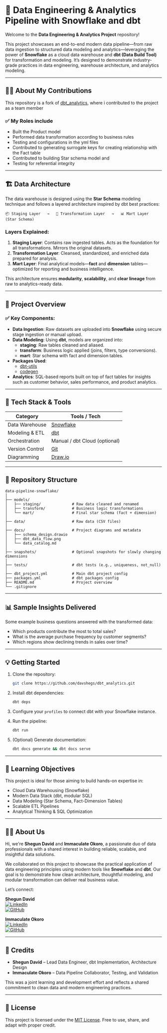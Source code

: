 
# 🚀 Data Engineering & Analytics Pipeline with Snowflake and dbt

Welcome to the **Data Engineering & Analytics Project** repository!

This project showcases an end-to-end modern data pipeline—from raw data ingestion to structured data modeling and analytics—leveraging the power of **Snowflake** as a cloud data warehouse and **dbt (Data Build Tool)** for transformation and modeling. It’s designed to demonstrate industry-grade practices in data engineering, warehouse architecture, and analytics modeling.

---
## 👨‍💻 About My Contributions
This repository is a fork of [dbt_analytics](https://github.com/Davshegs/dbt_analytics), where i contributed to the project as a team member

### ✅ My Roles include
* Built the Product model
* Performed data transformation according to business rules
* Testing and configurations in the yml files
* Contributed to generating surrogate keys for creating relationship with the Fact table
* Contributed to building Star schema model and
* Testing for referential integrity
---
## 🏗️ Data Architecture

The data warehouse is designed using the **Star Schema** modeling technique and follows a layered architecture inspired by dbt best practices:

```
📦 Staging Layer   →   🧹 Transformation Layer   →   📊 Mart Layer (Star Schema)
```

### Layers Explained:
1. **Staging Layer**: Contains raw ingested tables. Acts as the foundation for all transformations. Mirrors the original datasets.
2. **Transformation Layer**: Cleansed, standardized, and enriched data prepared for analysis.
3. **Mart Layer**: Final analytical models—**fact** and **dimension** tables—optimized for reporting and business intelligence.

This architecture ensures **modularity**, **scalability**, and **clear lineage** from raw to analytics-ready data.

---

## 📖 Project Overview

### ✅ Key Components:
- **Data Ingestion**: Raw datasets are uploaded into **Snowflake** using secure stage ingestion or manual upload.
- **Data Modeling**: Using **dbt**, models are organized into:
  - **staging**: Raw tables cleaned and aliased.
  - **transform**: Business logic applied (joins, filters, type conversions).
  - **mart**: Star schema with fact and dimension tables.
- **Packages Used**:
  - [dbt-utils](https://hub.getdbt.com/dbt-labs/dbt_utils/latest/)
  - [codegen](https://hub.getdbt.com/dbt-labs/codegen/latest/)
- **Analytics**: SQL-based reports built on top of fact tables for insights such as customer behavior, sales performance, and product analytics.

---

## 🧰 Tech Stack & Tools

| Category          | Tools / Tech                                |
|------------------|---------------------------------------------|
| Data Warehouse    | [Snowflake](https://www.snowflake.com/)     |
| Modeling & ETL    | [dbt](https://www.getdbt.com/)              |
| Orchestration     | Manual / dbt Cloud (optional)               |
| Version Control   | [Git](https://git-scm.com/)                 |
| Diagramming       | [Draw.io](https://www.drawio.com/)          |

---

## 📂 Repository Structure

```
data-pipeline-snowflake/
│
├── models/
│   ├── staging/              # Raw data cleaned and renamed
│   ├── transform/            # Business logic transformations
│   └── mart/                 # Final star schema (fact + dimension)
│
├── data/                     # Raw data (CSV files)
│
├── docs/                     # Project diagrams and metadata
│   ├── schema_design.drawio
│   ├── dbt_data_flow.png
│   └── data_catalog.md
│
├── snapshots/                # Optional snapshots for slowly changing dimensions
│
├── tests/                    # dbt tests (e.g., uniqueness, not_null)
│
├── dbt_project.yml           # Main dbt project config
├── packages.yml              # dbt packages config
├── README.md                 # Project overview
└── .gitignore
```

---

## 📊 Sample Insights Delivered

Some example business questions answered with the transformed data:

- Which products contribute the most to total sales?
- What is the average purchase frequency by customer segments?
- Which regions show declining trends in sales over time?

---

## 💡 Getting Started

1. Clone the repository:
   ```bash
   git clone https://github.com/davshegs/dbt_analytics.git
   ```

2. Install dbt dependencies:
   ```bash
   dbt deps
   ```

3. Configure your `profiles` to connect dbt with your Snowflake instance.

4. Run the pipeline:
   ```bash
   dbt run
   ```

5. (Optional) Generate documentation:
   ```bash
   dbt docs generate && dbt docs serve
   ```

---

## 🎯 Learning Objectives

This project is ideal for those aiming to build hands-on expertise in:

- Cloud Data Warehousing (Snowflake)
- Modern Data Stack (dbt, modular SQL)
- Data Modeling (Star Schema, Fact-Dimension Tables)
- Scalable ETL Pipelines
- Analytical Thinking & SQL Optimization

---

## 👨‍💻 About Us

Hi, we're **Shegun David** and **Immaculate Okoro**, a passionate duo of data professionals with a shared interest in building reliable, scalable, and insightful data solutions.

We collaborated on this project to showcase the practical application of data engineering principles using modern tools like **Snowflake** and **dbt**. Our goal is to demonstrate how clean architecture, thoughtful modeling, and modular transformation can deliver real business value.

Let’s connect:

**Shegun David**  
[![LinkedIn](https://img.shields.io/badge/LinkedIn-0077B5?style=for-the-badge&logo=linkedin&logoColor=white)](https://linkedin.com/in/david-shegun-6a42aa29b)  
[![GitHub](https://img.shields.io/badge/GitHub-181717?style=for-the-badge&logo=github&logoColor=white)](https://github.com/davshegs)

**Immaculate Okoro**  
[![LinkedIn](https://img.shields.io/badge/LinkedIn-0077B5?style=for-the-badge&logo=linkedin&logoColor=white)](https://linkedin.com/in/immaculate-okoro)  
[![GitHub](https://img.shields.io/badge/GitHub-181717?style=for-the-badge&logo=github&logoColor=white)](https://github.com/immaculate-okoro)

---

## 🙌 Credits

- **Shegun David** – Lead Data Engineer, dbt Implementation, Architecture Design
- **Immaculate Okoro** – Data Pipeline Collaborator, Testing, and Validation

This was a joint learning and development effort and reflects a shared commitment to clean data and modern engineering practices.

---

## 📜 License

This project is licensed under the [MIT License](LICENSE). Free to use, share, and adapt with proper credit.

